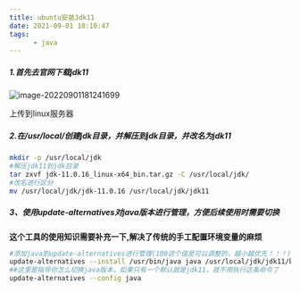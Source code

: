 ```yaml
---
title: ubuntu安装Jdk11
date: 2021-09-01 18:10:47
tags:
      - java
---
```


##### 1.首先去官网下载jdk11

![image-20220901181241699](https://blue-satchel.oss-cn-chengdu.aliyuncs.com/img/image-20220901181241699.png)

上传到linux服务器

##### 2.在/usr/local/创建jdk目录，并解压到jdk目录，并改名为jdk11

```bash
mkdir -p /usr/local/jdk
#解压jdk11到jdk目录
tar zxvf jdk-11.0.16_linux-x64_bin.tar.gz -C /usr/local/jdk/
#改名进行区分
mv /usr/local/jdk/jdk-11.0.16 /usr/local/jdk/jdk11
```

##### 3、使用update-alternatives对java版本进行管理，方便后续使用时需要切换

**这个工具的使用知识需要补充一下,解决了传统的手工配置环境变量的麻烦**

```bash
#添加java到update-alternatives进行管理(100这个值是可以调整的，越小越优先！！！)
update-alternatives --install /usr/bin/java java /usr/local/jdk/jdk11/bin/java 100
##这里是指导你怎么切换java版本，如果只有一个默认就是jdk11，就不用执行这条命令了
update-alternatives --config java
```

